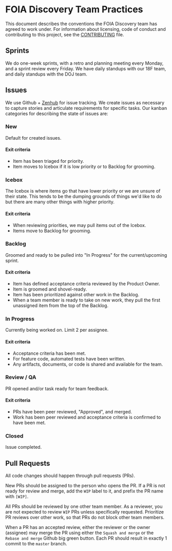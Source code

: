 # FOIA Discovery Team Practices

This document describes the conventions the FOIA Discovery team has agreed to work under.
For information about licensing, code of conduct and contributing to this project,
see the [CONTRIBUTING](CONTRIBUTING.md) file.

## Sprints

We do one-week sprints, with a retro and planning meeting every Monday, and a sprint review
every Friday. We have daily standups with our 18F team, and daily standups with the DOJ team.

## Issues

We use Github + [Zenhub](https://chrome.google.com/webstore/detail/zenhub-for-github/ogcgkffhplmphkaahpmffcafajaocjbd)
for issue tracking. We create issues as necessary to capture stories
and articulate requirements for specific tasks. Our kanban categories for describing the state of
issues are:

### New

Default for created issues.


#### Exit criteria

- Item has been triaged for priority.
- Item moves to Icebox if it is low priority or to Backlog for grooming.


### Icebox

The Icebox is where items go that have lower priority or we are unsure of their state.
This tends to be the dumping grounds of things we'd like to do but there are many
other things with higher priority.


#### Exit criteria

- When reviewing priorities, we may pull items out of the Icebox.
- Items move to Backlog for grooming.


### Backlog

Groomed and ready to be pulled into "In Progress" for the current/upcoming
sprint.


#### Exit criteria

- Item has defined acceptance criteria reviewed by the Product Owner.
- Item is groomed and shovel-ready.
- Item has been prioritized against other work in the Backlog.
- When a team member is ready to take on new work, they pull the first
  unassigned item from the top of the Backlog.


### In Progress

Currently being worked on. Limit 2 per assignee.


#### Exit criteria

- Acceptance criteria has been met.
- For feature code, automated tests have been written.
- Any artifacts, documents, or code is shared and available for the team.


### Review / QA

PR opened and/or task ready for team feedback.


#### Exit criteria

- PRs have been peer reviewed, "Approved", and merged.
- Work has been peer reviewed and acceptance criteria is confirmed to have been
  met.


### Closed

Issue completed.


## Pull Requests

All code changes should happen through pull requests (PRs).

New PRs should be assigned to the person who opens the PR.
If a PR is not ready for review and merge, add the `WIP` label to it,
and prefix the PR name with `[WIP]`.

All PRs should be reviewed by one other team member.
As a reviewer, you are not expected to review `WIP` PRs unless specifically requested.
Prioritize PR reviews over other work, so that PRs do not block other team members.

When a PR has an accepted review, either the reviewer or the owner (assignee)
may merge the PR using either the `Squash and merge` or the `Rebase and merge`
Github big green button. Each PR should result in exactly 1 commit to the `master`
branch.
